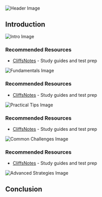 # 


![Header Image](https://fal.media/files/lion/-aQhH0M-p8H86S6iHoFnB.png)

## Introduction


![Intro Image](https://fal.media/files/tiger/eNBf5h3p1C7Y_p3T1aRTt.png)



### Recommended Resources
- [CliffsNotes](https://www.cliffsnotes.com/) - Study guides and test prep


![Fundamentals Image](https://fal.media/files/panda/TGeilH6yAtOu_PLBosF9p.png)



### Recommended Resources
- [CliffsNotes](https://www.cliffsnotes.com/) - Study guides and test prep


![Practical Tips Image](https://fal.media/files/monkey/ooysplkEDs_AZ6Hit5LZM.png)



### Recommended Resources
- [CliffsNotes](https://www.cliffsnotes.com/) - Study guides and test prep


![Common Challenges Image](https://fal.media/files/lion/PahMxptEsf2R-26Rns8Tt.png)



### Recommended Resources
- [CliffsNotes](https://www.cliffsnotes.com/) - Study guides and test prep


![Advanced Strategies Image](https://fal.media/files/tiger/TcChhvXWPG6hpsNyBwfwk.png)

## Conclusion

